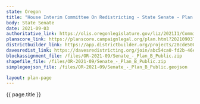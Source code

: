 ```yaml
---
state: Oregon
title: "House Interim Committee On Redistricting - State Senate - Plan B"
body: State Senate
date: 2021-09-03
authoritative_link: https://olis.oregonlegislature.gov/liz/2021I1/Committees/HRED/2021-09-03-08-00/MeetingMaterials
planscore_link: https://planscore.campaignlegal.org/plan.html?20210903T163945.320722026Z
districtbuilder_link: https://app.districtbuilder.org/projects/28cde500-64bf-4d7d-8ef5-c4fae8415973
davesredist_link: https://davesredistricting.org/join/abc54ca0-fd2b-46e6-aeb7-4373fa3fc176
blockassignment_file: /files/OR-2021-09/Senate_-_Plan_B_Public.zip
shapefile_file: /files/OR-2021-09/Senate_-_Plan_B_Public.zip
simplegeojson_file: /files/OR-2021-09/Senate_-_Plan_B_Public.geojson

layout: plan-page
---
```


{{ page.title }}
